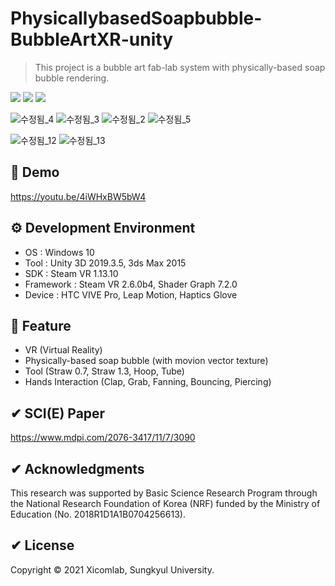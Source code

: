 # PhysicallybasedSoapbubble-BubbleArtXR-unity
> This project is a bubble art fab-lab system with physically-based soap bubble rendering.
<p>
  <a href="https://github.com/CheongHo-Lee/" target="_blank"><img src="https://img.shields.io/badge/CheongHoLee-181717?style=flat-square&logo=GitHub&logoColor=white"/></a>
  <a href="mailto:dlcjdgh99@naver.com" target="_blank"><img src="https://img.shields.io/badge/dlcjdgh99@naver.com-brightgreen?style=flat-square&logo=Gmail&logoColor=white"/></a>
  <a><img src="https://img.shields.io/badge/unity3d-2019.3.5-blue?style=flat-square&logo=unity"></a>
</p>

![수정됨_4](https://user-images.githubusercontent.com/61134850/127846778-c5283c96-5862-4ddd-b937-64bc0075995b.jpg) ![수정됨_3](https://user-images.githubusercontent.com/61134850/127846772-f406aec5-13e8-4351-bd78-0e6134253672.jpg)
![수정됨_2](https://user-images.githubusercontent.com/61134850/127846783-f10f29f1-d62c-435b-8e19-d6b019828d04.jpg) ![수정됨_5](https://user-images.githubusercontent.com/61134850/127846785-c95d41cb-2278-4343-992e-beebc3709403.jpg)

![수정됨_12](https://user-images.githubusercontent.com/61134850/127846910-fdba9bdc-e5d5-40c2-bc38-275069240ce7.jpg) ![수정됨_13](https://user-images.githubusercontent.com/61134850/127846914-4743c58f-e419-4c3a-b2ad-765fe28b47fb.jpg)

## 📢 Demo
https://youtu.be/4iWHxBW5bW4

## ⚙ Development Environment
 * OS : Windows 10
 * Tool : Unity 3D 2019.3.5, 3ds Max 2015
 * SDK : Steam VR 1.13.10
 * Framework : Steam VR 2.6.0b4, Shader Graph 7.2.0
 * Device : HTC VIVE Pro, Leap Motion, Haptics Glove

## 🚀 Feature
 * VR (Virtual Reality)
 * Physically-based soap bubble (with movion vector texture)
 * Tool (Straw 0.7, Straw 1.3, Hoop, Tube)
 * Hands Interaction (Clap, Grab, Fanning, Bouncing, Piercing)

## ✔ SCI(E) Paper
https://www.mdpi.com/2076-3417/11/7/3090

## ✔ Acknowledgments
This research was supported by Basic Science Research Program through the National Research Foundation of Korea (NRF) funded by the Ministry of Education (No. 2018R1D1A1B0704256613).

## ✔ License
Copyright © 2021 Xicomlab, Sungkyul University.
